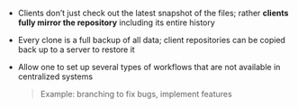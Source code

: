 - Clients don’t just check out the latest snapshot of the files; rather **clients fully mirror the repository** including its entire history
    
- Every clone is a full backup of all data; client repositories can be copied back up to a server to restore it
    
- Allow one to set up several types of workflows that are not available in centralized systems
    
    > Example: branching to fix bugs, implement features